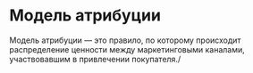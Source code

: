 # Модель атрибуции
Модель атрибуции — это правило, по которому происходит распределение ценности между маркетинговыми каналами, участвовавшим в привлечении покупателя./

